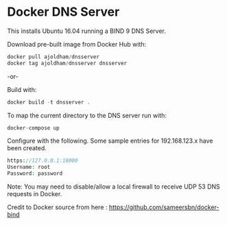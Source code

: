 Docker DNS Server
=================

This installs Ubuntu 16.04 running a BIND 9 DNS Server.

Download pre-built image from Docker Hub with:

```php
docker pull ajoldham/dnsserver
docker tag ajoldham/dnsserver dnsserver
```

-or-

Build with:
```php
docker build -t dnsserver .
```

To map the current directory to the DNS server run with:
```php
docker-compose up
```

Configure with the following.  Some sample entries for 192.168.123.x have been created.
```php
https://127.0.0.1:10000
Username: root
Password: password
```

Note:  You may need to disable/allow a local firewall to receive UDP 53 DNS requests in Docker.

Credit to Docker source from here : https://github.com/sameersbn/docker-bind
